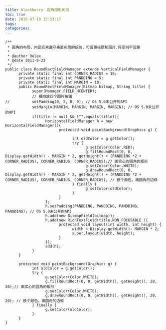 ```yaml
---
title: blackberry：圆角矩形布局
toc: true
date: 2016-07-16 15:53:17
tags:
categories:
---
```

	/**
	 * 圆角的布局，内部元素遵守垂直布局的规则，可设置标题和图片,传空则不设置
	 *
	 * @author Rolex
	 * @date 2011-9-23
	 */
	public class RoundRectFieldManager extends VerticalFieldManager {
	      private static final int CORNER_RADIUS = 18;
	      private static final int PANDDING = 5;
	      private static final int MARGIN = 10;
	      public RoundRectFieldManager(Bitmap bitmap, String title) {
	            super(Manager.FIELD_HCENTER);
	            // 横向放四个图片按钮
	//          setPadding(0, 5, 0, 0); // OS 5.0未公开的API
	            setMargin(MARGIN, MARGIN, MARGIN, MARGIN); // OS 5.0未公开的API
	            if(title != null && !"".equals(title)){
	                  HorizontalFieldManager h = new HorizontalFieldManager(){
	                        protected void paintBackground(Graphics g) {

	                              int oldColor = g.getColor();
	                              try {
	                                    g.setColor(Color.RED);
	                                    g.fillRoundRect(0, 0, Display.getWidth() - MARGIN * 2, getHeight() + (PANDDING *2 + CORNER_RADIUS), CORNER_RADIUS, CORNER_RADIUS);// 画实心的圆角的矩形
	                                    g.setColor(Color.WHITE);
	                                    g.drawRoundRect(0, 0, Display.getWidth() - MARGIN * 2, getHeight() + (PANDDING *2 + CORNER_RADIUS), CORNER_RADIUS, CORNER_RADIUS); // 换个颜色，画圆角的边框
	                              } finally {
	                                    g.setColor(oldColor);
	                              }
	                        }
	                  };
	                  h.setPadding(PANDDING, PANDDING, PANDDING, PANDDING); // OS 5.0未公开的API
	                  h.add(new BitmapField(bitmap));
	                  h.add(new RichTextField(title,NON_FOCUSABLE ){
	                        protected void layout(int width, int height) {
	                              width = Display.getWidth()- MARGIN * 2;
	                              super.layout(width, height);
	                        }
	                  });
	                  add(h);
	            }
	      }

	      protected void paintBackground(Graphics g) {
	            int oldColor = g.getColor();
	            try {
	                  g.setColor(Color.WHITE);
	                  g.fillRoundRect(0, 0, getWidth(), getHeight(), 20, 20);// 画实心的圆角的矩形
	                  g.setColor(Color.WHITE);
	                  g.drawRoundRect(0, 0, getWidth(), getHeight(), 20, 20); // 换个颜色，画圆角的边框
	            } finally {
	                  g.setColor(oldColor);
	            }
	      }
	}
